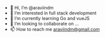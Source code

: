 - 👋 Hi, I’m @araviindm
- 👀 I’m interested in full stack development
- 🌱 I’m currently learning Go and vueJS
- 💞️ I’m looking to collaborate on ...
- 📫 How to reach me araviindm@gmail.com

<!---
araviindm/araviindm is a ✨ special ✨ repository because its `README.md` (this file) appears on your GitHub profile.
You can click the Preview link to take a look at your changes.
--->
